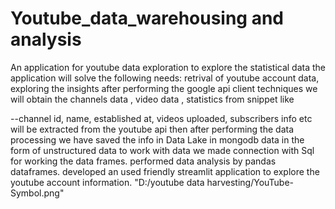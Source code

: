 # Youtube_data_warehousing and analysis
An application  for youtube data exploration
to explore the statistical data the application will solve the following needs:
retrival of youtube account data, exploring the insights 
after performing the google api client techniques we will obtain the channels data , video data , statistics from snippet like 

--channel id, name, established at, videos uploaded,
subscribers info etc will be extracted from the youtube api then after performing the data processing we have saved the info
 in Data Lake in mongodb data in the form of unstructured data 
 to work with data we made connection with Sql for working the data frames. 
 performed data analysis by pandas dataframes. 
 developed an  used friendly streamlit application to explore the youtube account information. 
"D:/youtube data harvesting/YouTube-Symbol.png"

